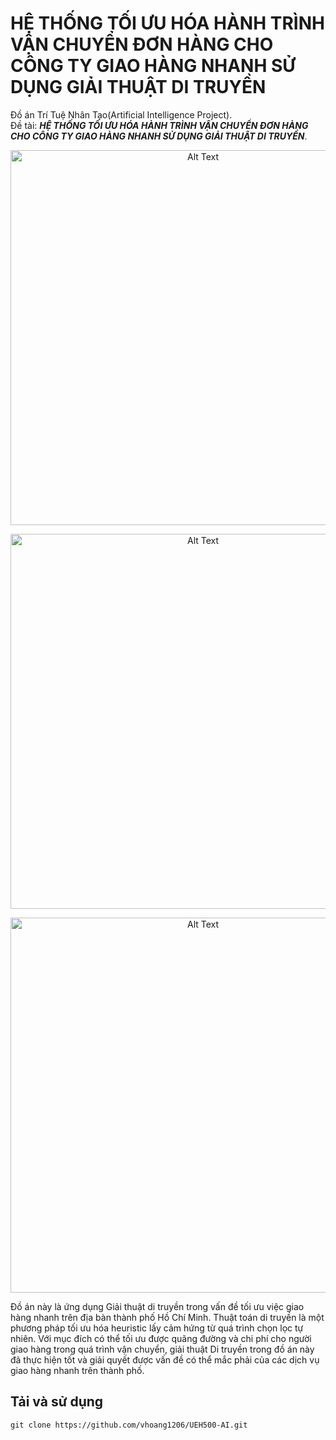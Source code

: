 # <span style="text-transform: uppercase;">HỆ THỐNG TỐI ƯU HÓA HÀNH TRÌNH VẬN CHUYỂN ĐƠN HÀNG CHO CÔNG TY GIAO HÀNG NHANH SỬ DỤNG GIẢI THUẬT DI TRUYỀN</span>

Đồ án Trí Tuệ Nhân Tạo(Artificial Intelligence Project).\
Đề tài: <span style="text-transform: uppercase;">***HỆ THỐNG TỐI ƯU HÓA HÀNH TRÌNH VẬN CHUYỂN ĐƠN HÀNG CHO CÔNG TY GIAO HÀNG NHANH SỬ DỤNG GIẢI THUẬT DI TRUYỀN***</span>.
<p align="center">
  <img src="https://github.com/vhoang1206/UEH500-BIT42-AI-Project-GA-Algorithm-VRP/blob/main/Images/Picture1.png" alt="Alt Text" width = 600>
</p>
<p align="center">
  <img src="https://github.com/vhoang1206/UEH500-BIT42-AI-Project-GA-Algorithm-VRP/blob/main/Images/Picture2.png" alt="Alt Text" width = 600>
</p>
<p align="center">
  <img src="https://github.com/vhoang1206/UEH500-BIT42-AI-Project-GA-Algorithm-VRP/blob/main/Images/Picture3.png" alt="Alt Text" width = 600>
</p>
Đồ án này là ứng dụng Giải thuật di truyền trong vấn đề tối ưu việc giao hàng nhanh trên địa bàn thành phố Hồ Chí Minh. Thuật toán di truyền là một phương pháp tối ưu hóa heuristic lấy cảm hứng từ quá trình chọn lọc tự nhiên. Với mục đích có thể tối ưu được quãng đường và chi phí cho người giao hàng trong quá trình vận chuyển, giải thuật Di truyền trong đồ án này đã thực hiện tốt và giải quyết được vấn đề có thể mắc phải của các dịch vụ giao hàng nhanh trên thành phố.

## Tải và sử dụng
`git clone https://github.com/vhoang1206/UEH500-AI.git`
